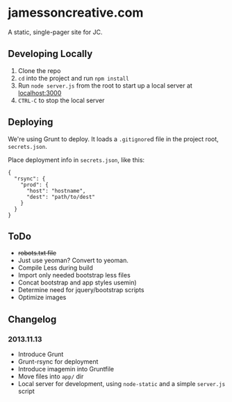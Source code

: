 jamessoncreative.com
====================

A static, single-pager site for JC.

## Developing Locally

1. Clone the repo
2. `cd` into the project and run `npm install`
3. Run `node server.js` from the root to start up a local server at [localhost:3000](http://localhost:3000/)
4. `CTRL-C` to stop the local server

## Deploying

We're using Grunt to deploy. It loads a `.gitignore`d file in the project root, `secrets.json`.

Place deployment info in `secrets.json`, like this:

    {
      "rsync": {
        "prod": {
          "host": "hostname",
          "dest": "path/to/dest"
        }
      }
    }

## ToDo

* ~~robots.txt file~~
* Just use yeoman? Convert to yeoman.
* Compile Less during build
* Import only needed bootstrap less files
* Concat bootstrap and app styles usemin)
* Determine need for jquery/bootstrap scripts
* Optimize images

## Changelog

### 2013.11.13

* Introduce Grunt
* Grunt-rsync for deployment
* Introduce imagemin into Gruntfile
* Move files into `app/` dir
* Local server for development, using `node-static` and a simple `server.js` script
